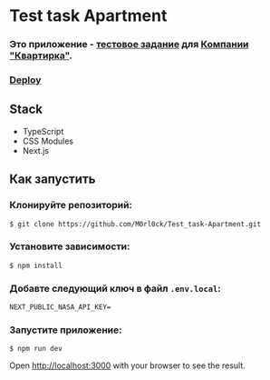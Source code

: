 # Test task Apartment

### Это приложение - [тестовое задание](https://docs.google.com/document/d/1bSC3hgaYe69FJFKKNFHKokJ2Rs0bxkYQ9ixnBS8xn-M/edit#heading=h.zhvqi4h9zsj2) для [Компании "Квартирка"](https://kvartirka.com/).

### [Deploy](https://test-task-apartment.vercel.app/)

## Stack

- TypeScript
- CSS Modules
- Next.js

## Как запустить

### Клонируйте репозиторий:

`$ git clone https://github.com/M0rl0ck/Test_task-Apartment.git`

### Установите зависимости:

`$ npm install`

### Добавте следующий ключ в файл `.env.local`:

`NEXT_PUBLIC_NASA_API_KEY=`

### Запустите приложение:

```
$ npm run dev
```

Open [http://localhost:3000](http://localhost:3000) with your browser to see the result.

